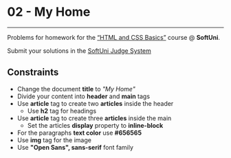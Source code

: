 # 02 - My Home
------
Problems for homework for the [“HTML and CSS Basics”](#) course @ **SoftUni**.

Submit your solutions in the [SoftUni Judge System](https://judge.softuni.bg/Contests/1136/Introduction-to-HTML-and-CSS)

## Constraints
* Change the document **title** to *"My Home"*
* Divide your content into **header** and **main** tags
* Use **article** tag to create two **articles** inside the header
    * Use **h2** tag for headings
* Use **article** tag to create three **articles** inside the main
	* Set the articles **display** property to **inline-block**
* For the paragraphs **text color** use **#656565** 
* Use **img** tag for the image
* Use **"Open Sans", sans-serif** font family

